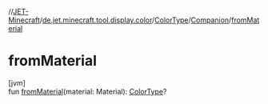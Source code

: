 //[JET-Minecraft](../../../../index.md)/[de.jet.minecraft.tool.display.color](../../index.md)/[ColorType](../index.md)/[Companion](index.md)/[fromMaterial](from-material.md)

# fromMaterial

[jvm]\
fun [fromMaterial](from-material.md)(material: Material): [ColorType](../index.md)?
